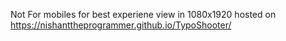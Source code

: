 Not For mobiles
for best experiene view in 
1080x1920
hosted on https://nishanttheprogrammer.github.io/TypoShooter/